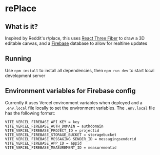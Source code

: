 # rePlace
## What is it?
Inspired by Reddit's r/place, this uses [React Three Fiber](https://github.com/pmndrs/react-three-fiber) to draw a 3D editable canvas, and a [Firebase](https://firebase.google.com/) database to allow for realtime updates
## Running

Use `npm install` to install all dependencies, then `npm run dev` to start local development server

## Environment variables for Firebase config

Currently it uses Vercel environment variables when deployed and a `.env.local` file locally to set the environment variables. The `.env.local` file has the following format:

```
VITE_VERCEL_FIREBASE_API_KEY = key
VITE_VERCEL_FIREBASE_AUTH_DOMAIN = authdomain
VITE_VERCEL_FIREBASE_PROJECT_ID = projectid
VITE_VERCEL_FIREBASE_STORAGE_BUCKET = storagebucket
VITE_VERCEL_FIREBASE_MESSAGING_SENDER_ID = messagingsenderid
VITE_VERCEL_FIREBASE_APP_ID = appid
VITE_VERCEL_FIREBASE_MEASUREMENT_ID = measurementid
```
